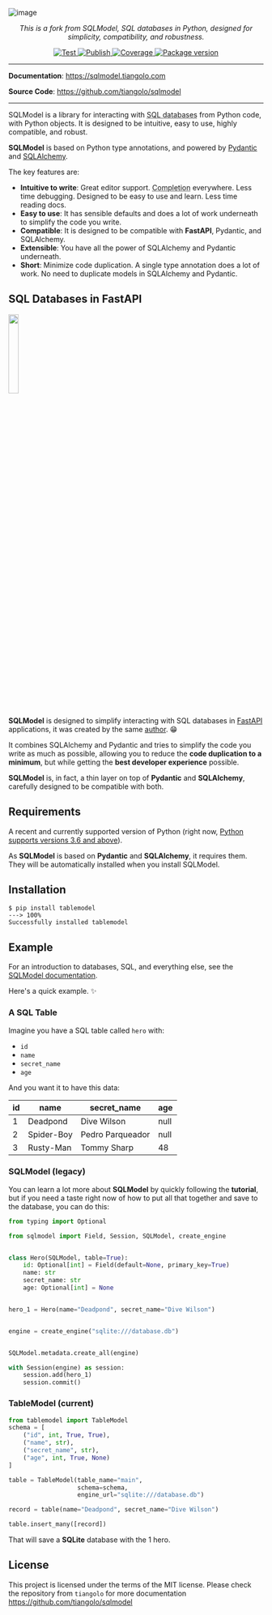 ![image](https://drive.google.com/uc?export=view&id=1_c-Ndoz0k3lsPGR63ttH5Rpdv9Hhm_i2")

<p align="center">
    <em>This is a fork from SQLModel, SQL databases in Python, designed for simplicity, compatibility, and robustness.</em>
</p>
<p align="center">
<a href="https://github.com/tiangolo/sqlmodel/actions?query=workflow%3ATest" target="_blank">
    <img src="https://github.com/tiangolo/sqlmodel/workflows/Test/badge.svg" alt="Test">
</a>
<a href="https://github.com/tiangolo/sqlmodel/actions?query=workflow%3APublish" target="_blank">
    <img src="https://github.com/tiangolo/sqlmodel/workflows/Publish/badge.svg" alt="Publish">
</a>
<a href="https://codecov.io/gh/tiangolo/sqlmodel" target="_blank">
    <img src="https://img.shields.io/codecov/c/github/tiangolo/sqlmodel?color=%2334D058" alt="Coverage">
</a>
<a href="https://pypi.org/project/sqlmodel" target="_blank">
    <img src="https://img.shields.io/pypi/v/sqlmodel?color=%2334D058&label=pypi%20package" alt="Package version">
</a>
</p>

---

**Documentation**: <a href="https://sqlmodel.tiangolo.com" target="_blank">https://sqlmodel.tiangolo.com</a>

**Source Code**: <a href="https://github.com/tiangolo/sqlmodel" target="_blank">https://github.com/tiangolo/sqlmodel</a>

---

SQLModel is a library for interacting with <abbr title='Also called "Relational databases"'>SQL databases</abbr> from Python code, with Python objects. It is designed to be intuitive, easy to use, highly compatible, and robust.

**SQLModel** is based on Python type annotations, and powered by <a href="https://pydantic-docs.helpmanual.io/" class="external-link" target="_blank">Pydantic</a> and <a href="https://sqlalchemy.org/" class="external-link" target="_blank">SQLAlchemy</a>.

The key features are:

* **Intuitive to write**: Great editor support. <abbr title="also known as auto-complete, autocompletion, IntelliSense">Completion</abbr> everywhere. Less time debugging. Designed to be easy to use and learn. Less time reading docs.
* **Easy to use**: It has sensible defaults and does a lot of work underneath to simplify the code you write.
* **Compatible**: It is designed to be compatible with **FastAPI**, Pydantic, and SQLAlchemy.
* **Extensible**: You have all the power of SQLAlchemy and Pydantic underneath.
* **Short**: Minimize code duplication. A single type annotation does a lot of work. No need to duplicate models in SQLAlchemy and Pydantic.

## SQL Databases in FastAPI

<a href="https://fastapi.tiangolo.com" target="_blank"><img src="https://fastapi.tiangolo.com/img/logo-margin/logo-teal.png" style="width: 20%;"></a>

**SQLModel** is designed to simplify interacting with SQL databases in <a href="https://fastapi.tiangolo.com" class="external-link" target="_blank">FastAPI</a> applications, it was created by the same <a href="https://tiangolo.com/" class="external-link" target="_blank">author</a>. 😁

It combines SQLAlchemy and Pydantic and tries to simplify the code you write as much as possible, allowing you to reduce the **code duplication to a minimum**, but while getting the **best developer experience** possible.

**SQLModel** is, in fact, a thin layer on top of **Pydantic** and **SQLAlchemy**, carefully designed to be compatible with both.

## Requirements

A recent and currently supported version of Python (right now, <a href="https://www.python.org/downloads/" class="external-link" target="_blank">Python supports versions 3.6 and above</a>).

As **SQLModel** is based on **Pydantic** and **SQLAlchemy**, it requires them. They will be automatically installed when you install SQLModel.

## Installation

<div class="termy">

```console
$ pip install tablemodel
---> 100%
Successfully installed tablemodel
```

</div>

## Example

For an introduction to databases, SQL, and everything else, see the <a href="https://sqlmodel.tiangolo.com" target="_blank">SQLModel documentation</a>.

Here's a quick example. ✨

### A SQL Table

Imagine you have a SQL table called `hero` with:

* `id`
* `name`
* `secret_name`
* `age`

And you want it to have this data:

| id | name | secret_name | age |
-----|------|-------------|------|
| 1  | Deadpond | Dive Wilson | null |
| 2  | Spider-Boy | Pedro Parqueador | null |
| 3  | Rusty-Man | Tommy Sharp | 48 |


### SQLModel (legacy)

You can learn a lot more about **SQLModel** by quickly following the **tutorial**, but if you need a taste right now of how to put all that together and save to the database, you can do this:

```Python
from typing import Optional

from sqlmodel import Field, Session, SQLModel, create_engine


class Hero(SQLModel, table=True):
    id: Optional[int] = Field(default=None, primary_key=True)
    name: str
    secret_name: str
    age: Optional[int] = None


hero_1 = Hero(name="Deadpond", secret_name="Dive Wilson")


engine = create_engine("sqlite:///database.db")


SQLModel.metadata.create_all(engine)

with Session(engine) as session:
    session.add(hero_1)
    session.commit()
```

### TableModel (current)
```Python
from tablemodel import TableModel
schema = [
    ("id", int, True, True),
    ("name", str),
    ("secret_name", str),
    ("age", int, True, None)
]

table = TableModel(table_name="main",
                   schema=schema,
                   engine_url="sqlite:///database.db")

record = table(name="Deadpond", secret_name="Dive Wilson")

table.insert_many([record])
```

That will save a **SQLite** database with the 1 hero.

## License

This project is licensed under the terms of the MIT license.
Please check the repository from `tiangolo` for more documentation https://github.com/tiangolo/sqlmodel 